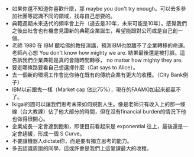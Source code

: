 * 如果你還不知道你喜歡什麼，那 maybe you don't try enough。可以去多參加社團等認識不同的領域，找尋自己想要的。
* 典範週期未來迭代的頻率會上升（過去是30年，未來可能是10年）。感覺我們之後出社會也有機會見證新的典範企業誕生，希望能跟對公司或是自己創一個。
* 老師 1980 在 IBM 聽哈佛的教授演講，預測IBM也脫離不了企業轉移的命運。老師內心想 You don't know how mighty we are. 結果最後還是被打臉。這告訴我們企業典範是真的會隨時間轉移， no matter how mighty they are.
* 要走哪條路要看自己想選擇什麼（Cat says to Alice）。
* 去一個新的環境工作會比你待在既有的傳統企業有更大的收穫。（City Bank例子）
* IBM以前跟鬼一樣（Market cap 佔比75%），現在的FAAMG加起來都贏不了。
* Ikigai的圖可以讓我們思考未來如何規劃人生。像是老師只有收入上的那一條線（台大教課）佔了他大部分的時間，但在沒有financial burden的情況下他也做得很開心。
* 企業成長一定會達到飽和，即便目前看起來是 exponential 往上，最後還是一定會趨緩，形成一個 S Curve。
* 不要讓機器人dictate你，而是要有獨立思考的能力。
* 多去認識周圍的同學，這或許會是我們上這堂課最大的收穫。